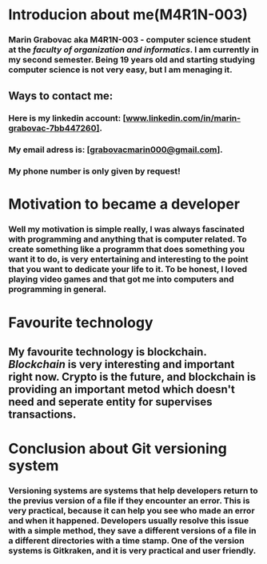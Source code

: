 #  **Introducion about me(M4R1N-003)**
### **Marin Grabovac** aka M4R1N-003 - computer science student at the *faculty of organization and informatics*. I am currently in my second semester. Being 19 years old and starting studying computer science is not very easy, but I am menaging it.
##  Ways to contact me:
### Here is my linkedin account: [www.linkedin.com/in/marin-grabovac-7bb447260].
### My email adress is: **[grabovacmarin000@gmail.com]**.
### My phone number is only given **by request**!
# **Motivation to became a developer**
### Well my motivation is simple really, I was always fascinated with programming and anything that is computer related. To create something like a programm that does something you want it to do, is very entertaining and interesting to the point that you want to dedicate your life to it. To be honest, I loved playing video games and that got me into computers and programming in general.
# Favourite technology 
## My favourite technology is blockchain. *Blockchain* is very interesting and important right now. Crypto is the future, and blockchain is providing an important metod which doesn't need and seperate entity for supervises transactions.
# Conclusion about Git versioning system
### Versioning systems are systems that help developers return to the previus version of a file if they encounter an error. This is very practical, because it can help you see who made an error and when it happened. Developers usually resolve this issue with a simple method, they save a different versions of a file in a different directories with a time stamp. One of the version systems is Gitkraken, and it is very practical and user friendly.
